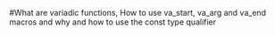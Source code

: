 #What are variadic functions, How to use va_start, va_arg and va_end macros
and why and how to use the const type qualifier
